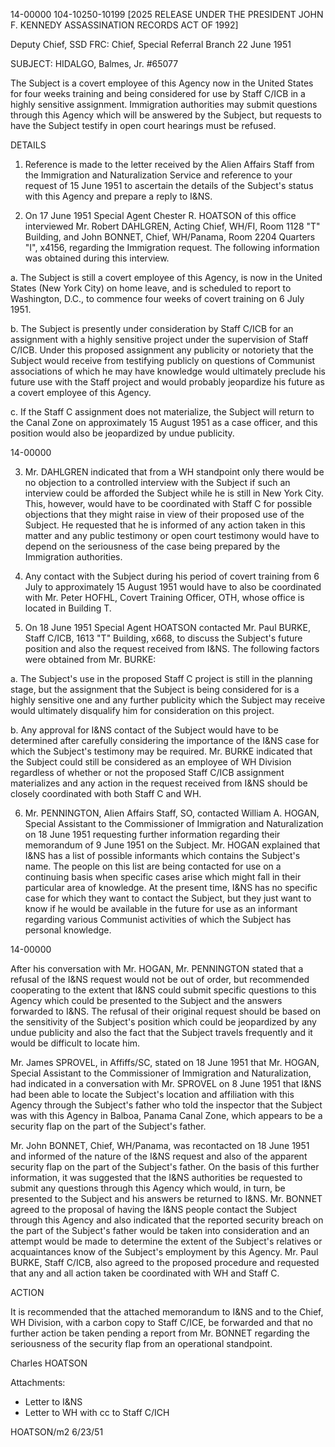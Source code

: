 14-00000
104-10250-10199 [2025 RELEASE UNDER THE PRESIDENT JOHN F. KENNEDY ASSASSINATION RECORDS ACT OF 1992]

Deputy Chief, SSD
FRC: Chief, Special Referral Branch
22 June 1951

SUBJECT: HIDALGO, Balmes, Jr. #65077

The Subject is a covert employee of this Agency now in the United States for four weeks training and being considered for use by Staff C/ICB in a highly sensitive assignment. Immigration authorities may submit questions through this Agency which will be answered by the Subject, but requests to have the Subject testify in open court hearings must be refused.

DETAILS

1. Reference is made to the letter received by the Alien Affairs Staff from the Immigration and Naturalization Service and reference to your request of 15 June 1951 to ascertain the details of the Subject's status with this Agency and prepare a reply to I&NS.

2. On 17 June 1951 Special Agent Chester R. HOATSON of this office interviewed Mr. Robert DAHLGREN, Acting Chief, WH/FI, Room 1128 "T" Building, and John BONNET, Chief, WH/Panama, Room 2204 Quarters "I", x4156, regarding the Immigration request. The following information was obtained during this interview.

a. The Subject is still a covert employee of this Agency, is now in the United States (New York City) on home leave, and is scheduled to report to Washington, D.C., to commence four weeks of covert training on 6 July 1951.

b. The Subject is presently under consideration by Staff C/ICB for an assignment with a highly sensitive project under the supervision of Staff C/ICB. Under this proposed assignment any publicity or notoriety that the Subject would receive from testifying publicly on questions of Communist associations of which he may have knowledge would ultimately preclude his future use with the Staff project and would probably jeopardize his future as a covert employee of this Agency.

c. If the Staff C assignment does not materialize, the Subject will return to the Canal Zone on approximately 15 August 1951 as a case officer, and this position would also be jeopardized by undue publicity.

14-00000

3. Mr. DAHLGREN indicated that from a WH standpoint only there would be no objection to a controlled interview with the Subject if such an interview could be afforded the Subject while he is still in New York City. This, however, would have to be coordinated with Staff C for possible objections that they might raise in view of their proposed use of the Subject. He requested that he is informed of any action taken in this matter and any public testimony or open court testimony would have to depend on the seriousness of the case being prepared by the Immigration authorities.

4. Any contact with the Subject during his period of covert training from 6 July to approximately 15 August 1951 would have to also be coordinated with Mr. Peter HOFHL, Covert Training Officer, OTH, whose office is located in Building T.

5. On 18 June 1951 Special Agent HOATSON contacted Mr. Paul BURKE, Staff C/ICB, 1613 "T" Building, x668, to discuss the Subject's future position and also the request received from I&NS. The following factors were obtained from Mr. BURKE:

a. The Subject's use in the proposed Staff C project is still in the planning stage, but the assignment that the Subject is being considered for is a highly sensitive one and any further publicity which the Subject may receive would ultimately disqualify him for consideration on this project.

b. Any approval for I&NS contact of the Subject would have to be determined after carefully considering the importance of the I&NS case for which the Subject's testimony may be required. Mr. BURKE indicated that the Subject could still be considered as an employee of WH Division regardless of whether or not the proposed Staff C/ICB assignment materializes and any action in the request received from I&NS should be closely coordinated with both Staff C and WH.

6. Mr. PENNINGTON, Alien Affairs Staff, SO, contacted William A. HOGAN, Special Assistant to the Commissioner of Immigration and Naturalization on 18 June 1951 requesting further information regarding their memorandum of 9 June 1951 on the Subject. Mr. HOGAN explained that I&NS has a list of possible informants which contains the Subject's name. The people on this list are being contacted for use on a continuing basis when specific cases arise which might fall in their particular area of knowledge. At the present time, I&NS has no specific case for which they want to contact the Subject, but they just want to know if he would be available in the future for use as an informant regarding various Communist activities of which the Subject has personal knowledge.

14-00000

After his conversation with Mr. HOGAN, Mr. PENNINGTON stated that a refusal of the I&NS request would not be out of order, but recommended cooperating to the extent that I&NS could submit specific questions to this Agency which could be presented to the Subject and the answers forwarded to I&NS. The refusal of their original request should be based on the sensitivity of the Subject's position which could be jeopardized by any undue publicity and also the fact that the Subject travels frequently and it would be difficult to locate him.

Mr. James SPROVEL, in Affiffs/SC, stated on 18 June 1951 that Mr. HOGAN, Special Assistant to the Commissioner of Immigration and Naturalization, had indicated in a conversation with Mr. SPROVEL on 8 June 1951 that I&NS had been able to locate the Subject's location and affiliation with this Agency through the Subject's father who told the inspector that the Subject was with this Agency in Balboa, Panama Canal Zone, which appears to be a security flap on the part of the Subject's father.

Mr. John BONNET, Chief, WH/Panama, was recontacted on 18 June 1951 and informed of the nature of the I&NS request and also of the apparent security flap on the part of the Subject's father. On the basis of this further information, it was suggested that the I&NS authorities be requested to submit any questions through this Agency which would, in turn, be presented to the Subject and his answers be returned to I&NS. Mr. BONNET agreed to the proposal of having the I&NS people contact the Subject through this Agency and also indicated that the reported security breach on the part of the Subject's father would be taken into consideration and an attempt would be made to determine the extent of the Subject's relatives or acquaintances know of the Subject's employment by this Agency. Mr. Paul BURKE, Staff C/ICB, also agreed to the proposed procedure and requested that any and all action taken be coordinated with WH and Staff C.

ACTION

It is recommended that the attached memorandum to I&NS and to the Chief, WH Division, with a carbon copy to Staff C/ICE, be forwarded and that no further action be taken pending a report from Mr. BONNET regarding the seriousness of the security flap from an operational standpoint.

Charles HOATSON

Attachments:
- Letter to I&NS
- Letter to WH with cc to Staff C/ICH

HOATSON/m2
6/23/51

